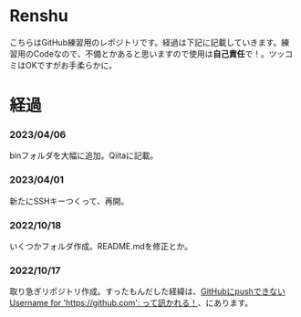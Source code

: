 # Renshu
こちらはGitHub練習用のレポジトリです。経過は下記に記載していきます。練習用のCodeなので、不備とかあると思いますので使用は**自己責任**で！。ツッコミはOKですがお手柔らかに。

# 経過

### 2023/04/06
binフォルダを大幅に追加。Qiitaに記載。

### 2023/04/01
新たにSSHキーつくって、再開。

### 2022/10/18
いくつかフォルダ作成。README.mdを修正とか。

### 2022/10/17
取り急ぎリポジトリ作成。すったもんだした経緯は、[GitHubにpushできない Username for 'https://github.com': って訊かれる！](https://qiita.com/Yoh_Yasushi/items/eec4b6f6a83fe76d522a)、にあります。